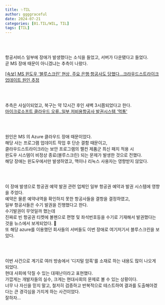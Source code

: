 ```yaml
---
title: ✨TIL
author: ggggraceful
date: 2024-07-21
categories: [01.TIL/WIL, TIL]
tags: [TIL]
---
```


<br/>
<br/>

항공서비스 일부에 장애가 발생했다는 소식을 들었고, 서버가 다운됐다고 들었다.   
곧 MS 장애 때문이 아니겠냐는 추측이 나왔다.  

[[속보] MS 윈도우 ‘블루스크린’ 현상, 주요 은행·항공사도 당했다…크라우드스트라이크 업데이트 원인 추정](https://www.greened.kr/news/articleView.html?idxno=316680#google_vignette)

<br/>
<br/>

추측은 사실이되었고, 복구는 약 12시간 후인 새벽 3시쯤되었다고 한다.  
[마이크로소프트 클라우드 오류‥일부 저비용항공사 발권시스템 '먹통'](https://imnews.imbc.com/news/2024/econo/article/6618991_36452.html)

<br/>
<br/>

원인은 MS 의 Azure 클라우드 장애 때문이었다.  
해당 사는 프로그램 업데이트 작업 후 단순 결함 때문이고,   
클라우드스트라이크라는 보안 프로그램의 팰컨 제품군 최신 패치 적용 시  
윈도우 시스템이 비정상 종료(블루스크린) 되는 문제가 발생한 것으로 전했다.  
해당 장애는 윈도우에서만 발생하였고, 맥이나 리눅스 사용자는 영향받지 않았다.

<br/>
<br/>

이 장애 발생으로 항공권 예약 발권 관련 업체인  일부 항공권 예약과 발권 시스템에 영향을 주었다.  
예약은 물론 예약내역을 확인하지 못한 항공사들을 결항을 결정하였고,  
일부 항공사들은 수기 발권을 진행했다고 한다.    
수기발권이 무엇일까 했는데  
진짜로 빈 항공권 티켓에 볼펜으로 편명 및 좌석번호등을 수기로 기재해서 발권했다는 것을 뉴스에서 보게되었다. 🫢  
또 해당 azure를 이용했던 회사들의 서버들도 이번 장애로 여기저기서 블루스크린을 보았다.  

<br/>
<br/>

이번 사건으로 계기로 여러 방송에서 '디지털 암흑'를 소재로 하는 내용도 많이 나오게 되었다.   
현대 사회에 닥칠 수 있는 대재난이라고 표현했다.  
가깝게는 개발자들의 실수, 크게는 현대사회의 문제로 볼 수 있는 상황이다.   
너무 나 자신을 믿지 말고, 철저히 검증하고 반복적으로 테스트하여 결과를 도출해야겠다는 큰 경각심을 가지게 하는 사건이었다.   
잘하자...  

<br/>
<br/>




